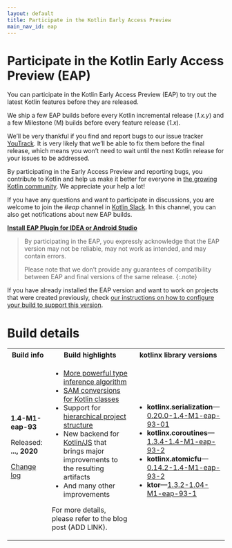 ```yaml
---
layout: default
title: Participate in the Kotlin Early Access Preview
main_nav_id: eap
---
```


# Participate in the Kotlin Early Access Preview (EAP)

You can participate in the Kotlin Early Access Preview (EAP) to try out the latest Kotlin features before they are released.

We ship a few EAP builds before every Kotlin incremental release (_1.x.y_) and a few Milestone (M) builds before every feature release (_1.x_). 

We’ll be very thankful if you find and report bugs to our issue tracker [YouTrack](https://kotl.in/issue). 
It is very likely that we’ll be able to fix them before the final release, which means you won’t need to wait until the next Kotlin release for your issues to be addressed. 

By participating in the Early Access Preview and reporting bugs, you contribute to Kotlin and help us make it better 
for everyone in [the growing Kotlin community](https://kotlinlang.org/community/). We appreciate your help a lot! 

If you have any questions and want to participate in discussions, you are welcome to join the _#eap_ channel in [Kotlin Slack](https://app.slack.com/client/T09229ZC6/C0KLZSCHF). 
In this channel, you can also get notifications about new EAP builds.

**[Install EAP Plugin for IDEA or Android Studio](install-eap-plugin.html)**

> By participating in the EAP, you expressly acknowledge that the EAP version may not be reliable, may not work as intended, and may contain errors.
>
> Please note that we don’t provide any guarantees of compatibility between EAP and final versions of the same release. 
{:.note}

If you have already installed the EAP version and want to work on projects that were created previously, 
check [our instructions on how to configure your build to support this version](configure-build-for-eap.html). 

# Build details

<table>
    <tr>
        <th>Build info</th>
        <th>Build highlights</th>
        <th>kotlinx library versions</th>
    </tr>
    <tr>
        <td><strong>1.4-M1-eap-93</strong>
            <p> Released: <strong>..., 2020</strong></p>
            <p><a href="https://github.com/JetBrains/kotlin/blob/1.4-M1/ChangeLog.md">Change log</a></p>
        </td>
        <td>
            <ul>
                <li><a href="https://blog.jetbrains.com/kotlin/?p=7836&preview=true#new-type-inference">More powerful type inference algorithm</a></li>
                <li><a href="https://blog.jetbrains.com/kotlin/2019/12/what-to-expect-in-kotlin-1-4-and-beyond/#sam-conversions">SAM conversions for Kotlin classes</a></li>
                <li>Support for <a href="https://blog.jetbrains.com/kotlin/?p=7836&preview=true#hierarchical-project-structure">hierarchical project structure</a></li>
                <li>New backend for <a href="https://blog.jetbrains.com/kotlin/?p=7836&preview=true#kotlin-js">Kotlin/JS</a> that brings major improvements to the resulting artifacts</li>
                <li>And many other improvements</li>
            </ul>
            <p>  For more details, please refer to the blog post (ADD LINK).</p>    
         </td>
        <td>
            <ul>
                <li><strong>kotlinx.serialization</strong>—<a href="https://bintray.com/kotlin/kotlinx/kotlinx.serialization.runtime/0.20.0-1.4-M1-eap-93-01">0.20.0-1.4-M1-eap-93-01</a></li>
                <li><strong>kotlinx.coroutines</strong>—<a href="https://bintray.com/kotlin/kotlinx/kotlinx.coroutines/1.3.4-1.4-M1-eap-93-2">1.3.4-1.4-M1-eap-93-2</a></li>
                <li><strong>kotlinx.atomicfu</strong>—<a href="https://bintray.com/kotlin/kotlinx/kotlinx.atomicfu/0.14.2-1.4-M1-eap-93-2">0.14.2-1.4-M1-eap-93-2</a></li>          
                <li><strong>ktor</strong>—<a href="https://bintray.com/kotlin/ktor/ktor/1.3.2-1.4-M1-eap-93-1">1.3.2-1.04-M1-eap-93-1</a></li>
            </ul>
        </td>
    </tr>
</table>
       

                
                

                

                